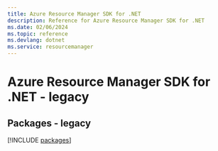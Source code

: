 ```yaml
---
title: Azure Resource Manager SDK for .NET
description: Reference for Azure Resource Manager SDK for .NET
ms.date: 02/06/2024
ms.topic: reference
ms.devlang: dotnet
ms.service: resourcemanager
---
```

# Azure Resource Manager SDK for .NET - legacy
## Packages - legacy
[!INCLUDE [packages](resource-manager-index.md)]